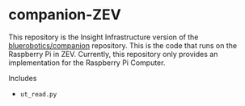 # companion-ZEV

This repository is the Insight Infrastructure version of the [bluerobotics/companion](https://github.com/bluerobotics/companion) repository. This is the code that runs on the Raspberry Pi in ZEV. Currently, this repository only provides an implementation for the Raspberry Pi Computer.

Includes
- `ut_read.py`

